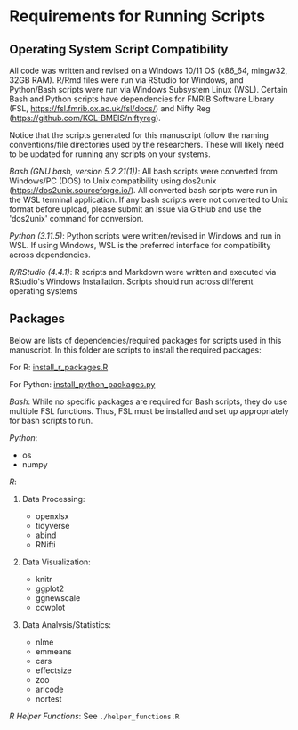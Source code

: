 # Requirements for Running Scripts

## Operating System Script Compatibility
All code was written and revised on a Windows 10/11 OS (x86_64, mingw32, 32GB RAM). R/Rmd files were run via RStudio for Windows, and Python/Bash scripts were run via Windows Subsystem Linux (WSL). Certain Bash and Python scripts have dependencies for FMRIB Software Library (FSL, https://fsl.fmrib.ox.ac.uk/fsl/docs/) and Nifty Reg (https://github.com/KCL-BMEIS/niftyreg).

Notice that the scripts generated for this manuscript follow the naming conventions/file directories used by the researchers. These will likely need to be updated for running any scripts on your systems.   

_Bash (GNU bash, version 5.2.21(1))_: All bash scripts were converted from Windows/PC (DOS) to Unix compatibility using dos2unix (https://dos2unix.sourceforge.io/). All converted bash scripts were run in the WSL terminal application. If any bash scripts were not converted to Unix format before upload, please submit an Issue via GitHub and use the 'dos2unix' command for conversion.   

_Python (3.11.5)_: Python  scripts were written/revised in Windows and run in WSL. If using Windows,  WSL is the preferred interface for compatibility across dependencies.  

_R/RStudio (4.4.1)_: R scripts and Markdown were written and executed via RStudio's Windows Installation. Scripts should run across different operating systems

## Packages

Below are lists of dependencies/required packages for scripts used in this manuscript. In this folder are scripts to install the required packages:

For R: [install_r_packages.R](/install_R_packages.R)

For Python: [install_python_packages.py](/install_python_packages.py)

_Bash_: While no specific packages are required for Bash scripts, they do use multiple FSL functions. Thus, FSL must be installed and set up appropriately for bash scripts to run.

_Python_: 
  - os
  - numpy

_R_:

  1) Data Processing:
       - openxlsx
       - tidyverse
       - abind
       - RNifti

  3) Data Visualization:
       - knitr
       - ggplot2
       - ggnewscale
       - cowplot

  4) Data Analysis/Statistics:
       - nlme
       - emmeans
       - cars
       - effectsize
       - zoo
       - aricode
       - nortest


_R Helper Functions_:
See `./helper_functions.R`
